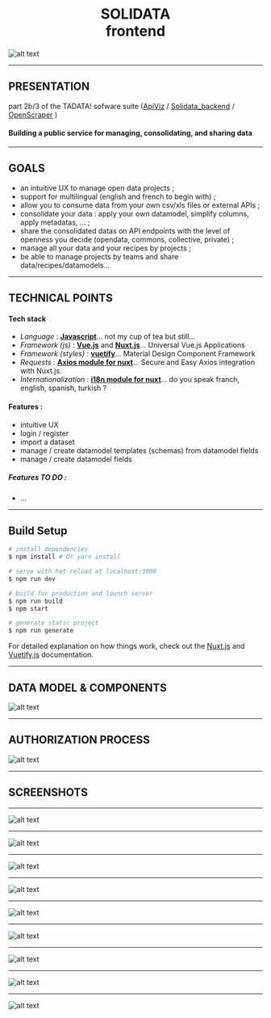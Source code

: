 <h1 align=center>  SOLIDATA <br> frontend</h1>

![alt text](./screenshots/home_en.png "homepage (en)")

-------
## PRESENTATION

part 2b/3 of the TADATA! sofware suite ([ApiViz](https://github.com/entrepreneur-interet-general/CIS-front) / [Solidata_backend](https://github.com/entrepreneur-interet-general/solidata_backend) / [OpenScraper](https://github.com/entrepreneur-interet-general/OpenScraper) )

#### Building a public service for managing, consolidating, and sharing data 


-------

## GOALS

- an intuitive UX to manage open data projects ;
- support for multilingual (english and french to begin with) ;
- allow you to consume data from your own csv/xls files or external APIs ;
- consolidate your data : apply your own datamodel, simplify columns, apply metadatas, ... ; 
- share the consolidated datas on API endpoints with the level of openness you decide (opendata, commons, collective, private) ;
- manage all your data and your recipes by projects ;
- be able to manage projects by teams and share data/recipes/datamodels...

--------

## TECHNICAL POINTS

#### Tech stack
- _Language_  : **[Javascript](https://www.python.org/)**... not my cup of tea but still...
- _Framework (js)_ : **[Vue.js](https://vuejs.org/)** and **[Nuxt.js](https://nuxtjs.org/)**... Universal Vue.js Applications
- _Framework (styles)_ : **[vuetify](https://vuetifyjs.com/)**... Material Design Component Framework
- _Requests_ : **[Axios module for nuxt](https://axios.nuxtjs.org/)**... Secure and Easy Axios integration with Nuxt.js.
- _Internationalization_ : **[i18n module for nuxt](https://nuxtjs.org/examples/i18n)**... do you speak franch, english, spanish, turkish ? 

#### Features :

- intuitive UX 
- login / register
- import a dataset
- manage / create datamodel templates (schemas) from datamodel fields
- manage / create datamodel fields 

##### Features TO DO  :
- ...

-------


## Build Setup

``` bash
# install dependencies
$ npm install # Or yarn install

# serve with hot reload at localhost:3000
$ npm run dev

# build for production and launch server
$ npm run build
$ npm start

# generate static project
$ npm run generate
```

For detailed explanation on how things work, check out the [Nuxt.js](https://github.com/nuxt/nuxt.js) and [Vuetify.js](https://vuetifyjs.com/) documentation.


--------

## DATA MODEL & COMPONENTS

![alt text](./screenshots/documentation/Solidata-Models-collections.jpeg "auth process")


-------

## AUTHORIZATION PROCESS

![alt text](./screenshots/documentation/auth_process.jpeg "auth process")


-------

## SCREENSHOTS 


-------
![alt text](./screenshots/login_en.png "login (en)")

-------
![alt text](./screenshots/dashboard_en.png "dashboard (en)")

-------
![alt text](./screenshots/create_prj_en.png "create project (en)")

-------
![alt text](./screenshots/list_dmt_en.png "list datamodel templates (en)")

-------
![alt text](./screenshots/list_dmf_en.png "list datamodel fields (en)")

-------
![alt text](./screenshots/edit_dsi_en.png "list datamodel fields (en)")

-------
![alt text](./screenshots/edit_dmt_en.png "list datamodel fields (en)")

-------
![alt text](./screenshots/edit_dmt_settings_en.png "list datamodel fields (en)")

-------
![alt text](./screenshots/edit_dmf_settings_en.png "list datamodel fields (en)")